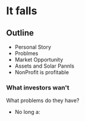 # It falls


## Outline

- Personal Story
- Problmes
- Market Opportunity
- Assets and Solar Pannls
- NonProfit is profitable

### What investors wan't 

What problems do they have?

- No long a:
